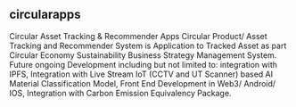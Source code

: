 ## circularapps
Circular Asset Tracking &amp; Recommender Apps
Circular Product/ Asset Tracking and Recommender System is Application to Tracked Asset as part Circular Economy Sustainability Business Strategy Management System.  Future ongoing Development including but not limited to: integration with IPFS, Integration with Live Stream IoT (CCTV and UT Scanner) 
based AI Material Classification Model, Front End Development in Web3/ Android/ IOS, Integration with Carbon Emission Equivalency Package.
